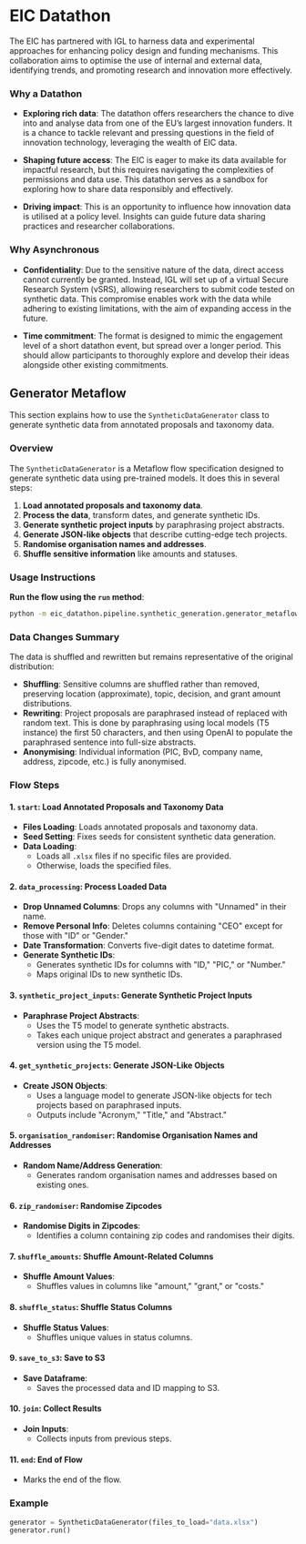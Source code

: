 # EIC Datathon

The EIC has partnered with IGL to harness data and experimental approaches for enhancing policy design and funding mechanisms. This collaboration aims to optimise the use of internal and external data, identifying trends, and promoting research and innovation more effectively.

### Why a Datathon
- **Exploring rich data**: The datathon offers researchers the chance to dive into and analyse data from one of the EU’s largest innovation funders. It is a chance to tackle relevant and pressing questions in the field of innovation technology, leveraging the wealth of EIC data.

- **Shaping future access**: The EIC is eager to make its data available for impactful research, but this requires navigating the complexities of permissions and data use. This datathon serves as a sandbox for exploring how to share data responsibly and effectively.

- **Driving impact**: This is an opportunity to influence how innovation data is utilised at a policy level. Insights can guide future data sharing practices and researcher collaborations. 

### Why Asynchronous
- **Confidentiality**: Due to the sensitive nature of the data, direct access cannot currently be granted. Instead, IGL will set up of a virtual Secure Research System (vSRS), allowing researchers to submit code tested on synthetic data. This compromise enables work with the data while adhering to existing limitations, with the aim of expanding access in the future.

- **Time commitment**: The format is designed to mimic the engagement level of a short datathon event, but spread over a longer period. This should allow participants to thoroughly explore and develop their ideas alongside other existing commitments. 

## Generator Metaflow
This section explains how to use the `SyntheticDataGenerator` class to generate synthetic data from annotated proposals and taxonomy data.

### Overview
The `SyntheticDataGenerator` is a Metaflow flow specification designed to generate synthetic data using pre-trained models. It does this in several steps:

1. **Load annotated proposals and taxonomy data**.
2. **Process the data**, transform dates, and generate synthetic IDs.
3. **Generate synthetic project inputs** by paraphrasing project abstracts.
4. **Generate JSON-like objects** that describe cutting-edge tech projects.
5. **Randomise organisation names and addresses**.
6. **Shuffle sensitive information** like amounts and statuses.

### Usage Instructions

**Run the flow using the `run` method**:

```bash
python -m eic_datathon.pipeline.synthetic_generation.generator_metaflow run --environment pypi --files_to_load datathon/real/acc_h20_proposals.xlsx,datathon/real/acc_he_projects.xlsx --max-workers 2
```

### Data Changes Summary
The data is shuffled and rewritten but remains representative of the original distribution:

- **Shuffling**: Sensitive columns are shuffled rather than removed, preserving location (approximate), topic, decision, and grant amount distributions.
- **Rewriting**: Project proposals are paraphrased instead of replaced with random text. This is done by paraphrasing using local models (T5 instance) the first 50 characters, and then using OpenAI to populate the paraphrased sentence into full-size abstracts.
- **Anonymising**: Individual information (PIC, BvD, company name, address, zipcode, etc.) is fully anonymised.

### Flow Steps
#### 1. `start`: Load Annotated Proposals and Taxonomy Data
- **Files Loading**: Loads annotated proposals and taxonomy data.
- **Seed Setting**: Fixes seeds for consistent synthetic data generation.
- **Data Loading**:
  - Loads all `.xlsx` files if no specific files are provided.
  - Otherwise, loads the specified files.

#### 2. `data_processing`: Process Loaded Data
- **Drop Unnamed Columns**: Drops any columns with "Unnamed" in their name.
- **Remove Personal Info**: Deletes columns containing "CEO" except for those with "ID" or "Gender."
- **Date Transformation**: Converts five-digit dates to datetime format.
- **Generate Synthetic IDs**:
  - Generates synthetic IDs for columns with "ID," "PIC," or "Number."
  - Maps original IDs to new synthetic IDs.

#### 3. `synthetic_project_inputs`: Generate Synthetic Project Inputs
- **Paraphrase Project Abstracts**:
  - Uses the T5 model to generate synthetic abstracts.
  - Takes each unique project abstract and generates a paraphrased version using the T5 model.

#### 4. `get_synthetic_projects`: Generate JSON-Like Objects
- **Create JSON Objects**:
  - Uses a language model to generate JSON-like objects for tech projects based on paraphrased inputs.
  - Outputs include "Acronym," "Title," and "Abstract."

#### 5. `organisation_randomiser`: Randomise Organisation Names and Addresses
- **Random Name/Address Generation**:
  - Generates random organisation names and addresses based on existing ones.

#### 6. `zip_randomiser`: Randomise Zipcodes
- **Randomise Digits in Zipcodes**:
  - Identifies a column containing zip codes and randomises their digits.

#### 7. `shuffle_amounts`: Shuffle Amount-Related Columns
- **Shuffle Amount Values**:
  - Shuffles values in columns like "amount," "grant," or "costs."

#### 8. `shuffle_status`: Shuffle Status Columns
- **Shuffle Status Values**:
  - Shuffles unique values in status columns.

#### 9. `save_to_s3`: Save to S3
- **Save Dataframe**:
  - Saves the processed data and ID mapping to S3.

#### 10. `join`: Collect Results
- **Join Inputs**:
  - Collects inputs from previous steps.

#### 11. `end`: End of Flow
- Marks the end of the flow.

### Example
```python
generator = SyntheticDataGenerator(files_to_load="data.xlsx")
generator.run()
```

